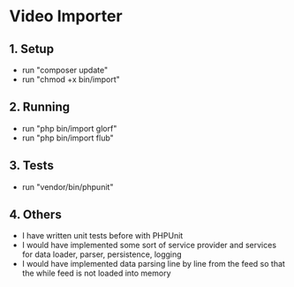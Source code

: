# Video Importer

## 1. Setup
   - run "composer update"
   - run "chmod +x bin/import"

## 2. Running
   - run "php bin/import glorf"
   - run "php bin/import flub"
   
## 3. Tests
   - run "vendor/bin/phpunit"

## 4. Others
   - I have written unit tests before with PHPUnit
   - I would have implemented some sort of service provider and services for data loader, parser, persistence, logging
   - I would have implemented data parsing line by line from the feed so that the while feed is not loaded into memory
   